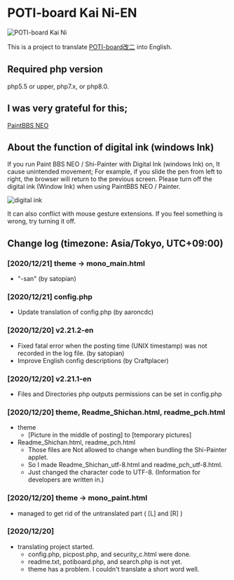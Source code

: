 # POTI-board Kai Ni-EN

![POTI-board Kai Ni](https://user-images.githubusercontent.com/31465648/102697336-67ce1580-4278-11eb-9226-4c67fd989fe8.png)

This is a project to translate [POTI-board改二](https://github.com/sakots/poti-kaini/) into English.

## Required php version

php5.5 or upper, php7.x, or php8.0.

## I was very grateful for this;

[PaintBBS NEO](https://github.com/funige/neo/)

## About the function of digital ink (windows Ink)

If you run Paint BBS NEO / Shi-Painter with Digital Ink (windows Ink) on,
It cause unintended movement; For example, if you slide the pen from left to right,
the browser will return to the previous screen.
Please turn off the digital ink (Window Ink) when using PaintBBS NEO / Painter.

![digital ink](https://user-images.githubusercontent.com/31465648/83109254-0c7ddf80-a0fc-11ea-9627-7b4afe5ae193.PNG)

It can also conflict with mouse gesture extensions.
If you feel something is wrong, try turning it off.
  
## Change log (timezone: Asia/Tokyo, UTC+09:00)

### [2020/12/21] theme -> mono_main.html

- "-san" (by satopian)

### [2020/12/21] config.php

- Update translation of config.php (by aaroncdc)

### [2020/12/20] v2.21.2-en

- Fixed fatal error when the posting time (UNIX timestamp) was not recorded in the log file. (by satopian)
- Improve English config descriptions (by Craftplacer)

### [2020/12/20] v2.21.1-en

- Files and Directories php outputs permissions can be set in config.php

### [2020/12/20] theme, Readme_Shichan.html, readme_pch.html

- theme
  - [Picture in the middle of posting] to [temporary pictures]
- Readme_Shichan.html, readme_pch.html
  - Those files are Not allowed to change when bundling the Shi-Painter applet.
  - So I made Readme_Shichan_utf-8.html and readme_pch_utf-8.html.
  - Just changed the character code to UTF-8. (Information for developers are written in.)

### [2020/12/20] theme -> mono_paint.html

- managed to get rid of the untranslated part ( [L] and [R] )

### [2020/12/20]

- translating project started.
  - config.php, picpost.php, and security_c.html were done.
  - readme.txt, potiboard.php, and search.php is not yet.
  - theme has a problem. I couldn't translate a short word well.
